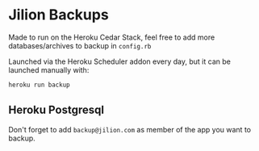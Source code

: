 # Jilion Backups

Made to run on the Heroku Cedar Stack, feel free to add more databases/archives to backup in `config.rb`

Launched via the Heroku Scheduler addon every day, but it can be launched manually with:

``` bash
heroku run backup
```

## Heroku Postgresql

Don't forget to add `backup@jilion.com` as member of the app you want to backup.

